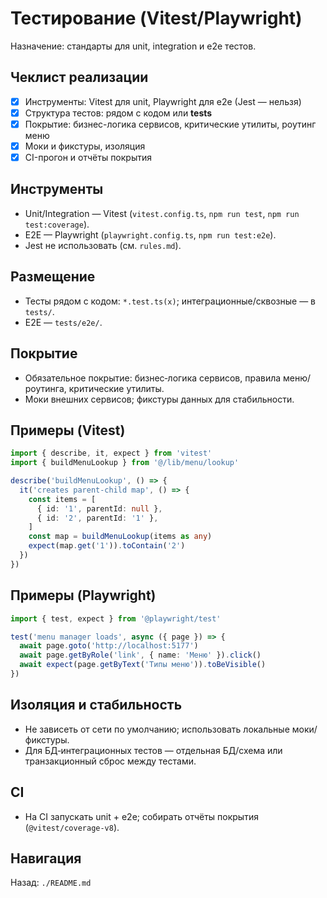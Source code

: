 # Тестирование (Vitest/Playwright)

Назначение: стандарты для unit, integration и e2e тестов.

## Чеклист реализации
- [x] Инструменты: Vitest для unit, Playwright для e2e (Jest — нельзя)
- [x] Структура тестов: рядом с кодом или __tests__
- [x] Покрытие: бизнес-логика сервисов, критические утилиты, роутинг меню
- [x] Моки и фикстуры, изоляция
- [x] CI-прогон и отчёты покрытия

## Инструменты
- Unit/Integration — Vitest (`vitest.config.ts`, `npm run test`, `npm run test:coverage`).
- E2E — Playwright (`playwright.config.ts`, `npm run test:e2e`).
- Jest не использовать (см. `rules.md`).

## Размещение
- Тесты рядом с кодом: `*.test.ts(x)`; интеграционные/сквозные — в `tests/`.
- E2E — `tests/e2e/`.

## Покрытие
- Обязательное покрытие: бизнес‑логика сервисов, правила меню/роутинга, критические утилиты.
- Моки внешних сервисов; фикстуры данных для стабильности.

## Примеры (Vitest)
```ts
import { describe, it, expect } from 'vitest'
import { buildMenuLookup } from '@/lib/menu/lookup'

describe('buildMenuLookup', () => {
  it('creates parent-child map', () => {
    const items = [
      { id: '1', parentId: null },
      { id: '2', parentId: '1' },
    ]
    const map = buildMenuLookup(items as any)
    expect(map.get('1')).toContain('2')
  })
})
```

## Примеры (Playwright)
```ts
import { test, expect } from '@playwright/test'

test('menu manager loads', async ({ page }) => {
  await page.goto('http://localhost:5177')
  await page.getByRole('link', { name: 'Меню' }).click()
  await expect(page.getByText('Типы меню')).toBeVisible()
})
```

## Изоляция и стабильность
- Не зависеть от сети по умолчанию; использовать локальные моки/фикстуры.
- Для БД‑интеграционных тестов — отдельная БД/схема или транзакционный сброс между тестами.

## CI
- На CI запускать unit + e2e; собирать отчёты покрытия (`@vitest/coverage-v8`).

## Навигация
Назад: `./README.md`
